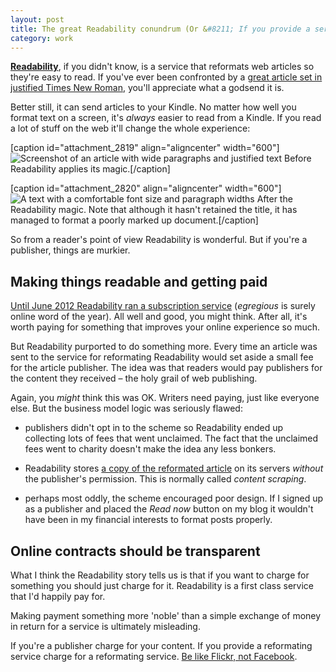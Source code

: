```yaml
---
layout: post
title: The great Readability conundrum (Or &#8211; If you provide a service, charge for it)
category: work
---
```


**[Readability](http://www.readability.com/)**, if you didn't know, is a service that reformats web articles so they're easy to read. If you've ever been confronted by a [great article set in justified Times New Roman](http://www.lacan.com/zizek-empire.htm), you'll appreciate what a godsend it is.

Better still, it can send articles to your Kindle. No matter how well you format text on a screen, it's _always_ easier to read from a Kindle. If you read a lot of stuff on the web it'll change the whole experience:

[caption id="attachment_2819" align="aligncenter" width="600"]![Screenshot of an article with wide paragraphs and justified text](http://leonpaternoster.com/wp-content/uploads/2012/08/before.jpg) Before Readability applies its magic.[/caption]

[caption id="attachment_2820" align="aligncenter" width="600"]![A text with a comfortable font size and paragraph widths](http://leonpaternoster.com/wp-content/uploads/2012/08/after.jpg) After the Readability magic. Note that although it hasn't retained the title, it has managed to format a poorly marked up document.[/caption]

So from a reader's point of view Readability is wonderful. But if you're a publisher, things are murkier.


## Making things readable and getting paid


[Until June 2012 Readability ran a subscription service](http://blog.readability.com/2012/06/announcement/) (_egregious_ is surely online word of the year). All well and good, you might think. After all, it's worth paying for something that improves your online experience so much.

But Readability purported to do something more. Every time an article was sent to the service for reformating Readability would set aside a small fee for the article publisher. The idea was that readers would pay publishers for the content they received – the holy grail of web publishing.

Again, you _might_ think this was OK. Writers need paying, just like everyone else. But the business model logic was seriously flawed:



	
  * publishers didn't opt in to the scheme so Readability ended up collecting lots of fees that went unclaimed. The fact that the unclaimed fees went to charity doesn't make the idea any less bonkers.

	
  * Readability stores [a copy of the reformated article](http://www.readability.com/articles/s9by1wum) on its servers _without_ the publisher's permission. This is normally called _content scraping_.

	
  * perhaps most oddly, the scheme encouraged poor design. If I signed up as a publisher and placed the _Read now_ button on my blog it wouldn't have been in my financial interests to format posts properly.




## Online contracts should be transparent


What I think the Readability story tells us is that if you want to charge for something you should just charge for it. Readability is a first class service that I'd happily pay for.

Making payment something more 'noble' than a simple exchange of money in return for a service is ultimately misleading.

If you're a publisher charge for your content. If you provide a reformating service charge for a reformating service. [Be like Flickr, not Facebook](http://leonpaternoster.com/2012/07/coughing-up-online/).
